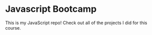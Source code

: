 # Javascript Bootcamp
This is my JavaScript repo! Check out all of the projects I did for this course. 